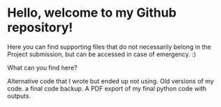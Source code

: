 # Hello, welcome to my Github repository!

Here you can find supporting files that do not necessarily belong in the Project submission, but can be accessed in case of emergency. :)

What can you find here?

Alternative code that I wrote but ended up not using.
Old versions of my code.
a final code backup.
A PDF export of my final python code with outputs.
